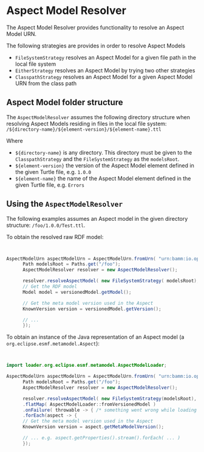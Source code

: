 # Aspect Model Resolver

The Aspect Model Resolver provides functionality to resolve an Aspect Model URN.

The following strategies are provides in order to resolve Aspect Models
* ```FileSystemStrategy``` resolves an Aspect Model for a given file path in the local file system
* ```EitherStrategy``` resolves an Aspect Model by trying two other strategies
* ```ClasspathStrategy``` resolves an Aspect Model for a given Aspect Model URN
  from the class path

## Aspect Model folder structure
The ```AspectModelResolver``` assumes the following directory structure when resolving Aspect Models residing in files in the local file system:
```/${directory-name}/${element-version}/${element-name}.ttl```

Where

* ```${directory-name}``` is any directory. This directory must be given to the ```ClasspathStrategy``` and the ```FileSystemStrategy``` as the ```modelsRoot```.
* ```${element-version}``` the version of the Aspect Model element defined in the given Turtle file, e.g. ```1.0.0```
* ```${element-name}``` the name of the Aspect Model element defined in the given Turtle file, e.g. ```Errors```

## Using the ```AspectModelResolver```

The following examples assumes an Aspect model in the given directory structure:
```/foo/1.0.0/Test.ttl```.

To obtain the resolved raw RDF model:

```java


AspectModelUrn aspectModelUrn = AspectModelUrn.fromUrn( "urn:bamm:io.openmanufacturing:1.0.0#Test" );
      Path modelsRoot = Paths.get("/foo");
      AspectModelResolver resolver = new AspectModelResolver();

      resolver.resolveAspectModel( new FileSystemStrategy( modelsRoot), aspectModelUrn ).forEach( versionedModel -> {
      // Get the RDF model
      Model model = versionedModel.getModel();

      // Get the meta model version used in the Aspect
      KnownVersion version = versionedModel.getVersion();

      // ...
      });
```

To obtain an instance of the Java representation of an Aspect model
(a ```org.eclipse.esmf.metamodel.Aspect```):

```java


import loader.org.eclipse.esmf.metamodel.AspectModelLoader;

AspectModelUrn aspectModelUrn = AspectModelUrn.fromUrn( "urn:bamm:io.openmanufacturing:1.0.0#Test" );
      Path modelsRoot = Paths.get("/foo");
      AspectModelResolver resolver = new AspectModelResolver();

      resolver.resolveAspectModel( new FileSystemStrategy(modelsRoot), aspectModelUrn )
      .flatMap( AspectModelLoader::fromVersionedModel )
      .onFailure( throwable -> { /* something went wrong while loading the model */ }
      .forEach(aspect -> {
      // Get the meta model version used in the Aspect
      KnownVersion version = aspect.getMetaModelVersion();

      // ... e.g. aspect.getProperties().stream().forEach( ... )
      });
```
